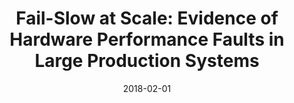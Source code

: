 ---
title: "Fail-Slow at Scale: Evidence of Hardware Performance Faults in Large Production Systems"
number: 99
authors: ["Haryadi S. Gunawi", "Riza O. Suminto", "Russell Sears", "Casey Golliher", "Swaminathan Sundararaman", "Xing Lin", "Tim Emami", "Weiguang Sheng", "Nematollah Bidokhti", "Caitie McCaffrey", "Gary Grider", "Parks M. Fields", "Kevin Harms", "Robert B. Ross", "Andree Jacobson", "Robert Ricci", "Kirk Webb", "Peter Alvaro", "H. Birali Runesha", "Mingzhe Hao", "Huaicheng Li"]
date: 2018-02-01
publication_types: ["1"]
publication: "In 16th USENIX Conference on File and Storage Technologies (FAST)"
publication_short: "FAST '18"
award: "Best Paper Nominee"
abstract: ""
featured: false
image:
  caption: ""
  focal_point: ""
  preview_only: false
url_pdf: "https://huaicheng.github.io/p/fast18-failslow.pdf"
url_code: ""
url_slides: ""
url_video: ""
url_dataset: ""
url_poster: ""
url_source: ""
math: false
highlight: false
projects: []
slides: ""
--- 